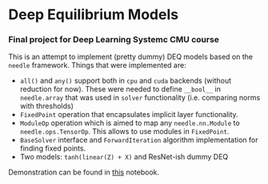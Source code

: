 # Deep Equilibrium Models
### Final project for Deep Learning Systemc CMU course

This is an attempt to implement (pretty dummy) DEQ models based on the `needle` framework.
Things that were implemented are:
- `all()` and `any()` support both in `cpu` and `cuda` backends (without reduction for now). These were needed to define `__bool__` in `needle.array` that was used in `solver` functionality (i.e. comparing norms with thresholds)
- `FixedPoint` operation that encapsulates implicit layer functionality.
- `ModuleOp` operation which is aimed to map any `needle.nn.Module` to `needle.ops.TensorOp`. This allows to use modules in `FixedPoint`.
- `BaseSolver` interface and `ForwardIteration` algorithm implementation for finding fixed points.
- Two models: `tanh(linear(Z) + X)` and ResNet-ish dummy DEQ

Demonstration can be found in [this](project.ipynb) notebook.
